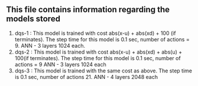 ## This file contains information regarding the models stored

1) dqs-1 : This model is trained with cost abs(x-u) + abs(xd) + 100 (if terminates). The step time for this model is 0.1 sec, number of actions = 9.
	ANN - 3 layers 1024 each.
2) dqs-2 : This model is trained with cost abs(x-u) + abs(xd) + abs(u) + 100(if terminates). The step time for this model is 0.1 sec, number of actions = 9
	ANN - 3 layers 1024 each
3) dqs-3 : This model is trained with the same cost as above. The step time is 0.1 sec, number of actions 21. 
	ANN - 4 layers 2048 each
